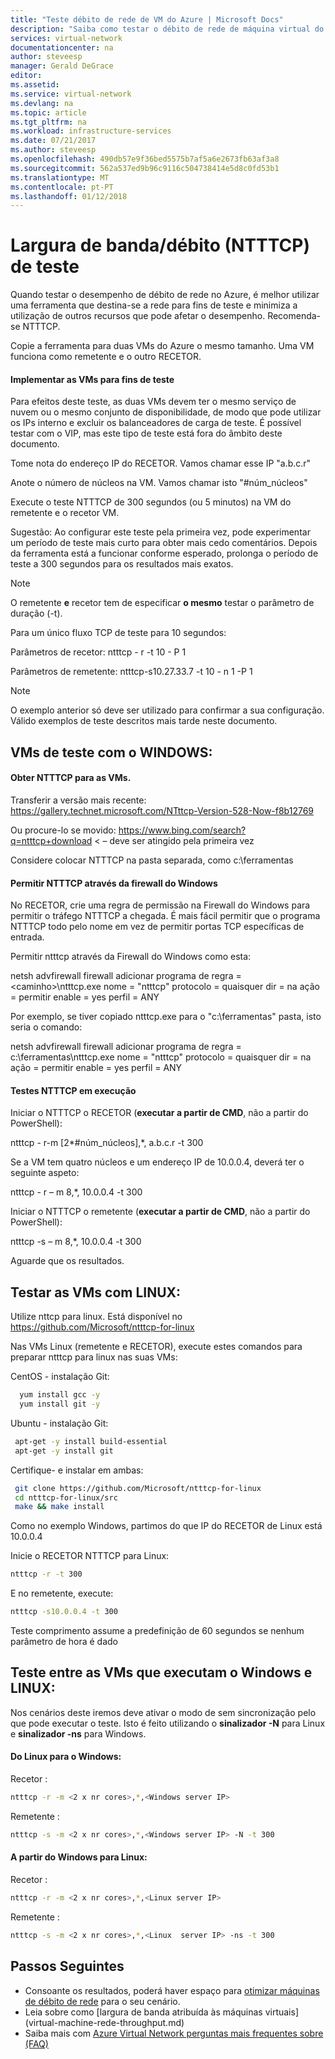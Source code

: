```yaml
---
title: "Teste débito de rede de VM do Azure | Microsoft Docs"
description: "Saiba como testar o débito de rede de máquina virtual do Azure."
services: virtual-network
documentationcenter: na
author: steveesp
manager: Gerald DeGrace
editor: 
ms.assetid: 
ms.service: virtual-network
ms.devlang: na
ms.topic: article
ms.tgt_pltfrm: na
ms.workload: infrastructure-services
ms.date: 07/21/2017
ms.author: steveesp
ms.openlocfilehash: 490db57e9f36bed5575b7af5a6e2673fb63af3a8
ms.sourcegitcommit: 562a537ed9b96c9116c504738414e5d8c0fd53b1
ms.translationtype: MT
ms.contentlocale: pt-PT
ms.lasthandoff: 01/12/2018
---
```

# <a name="bandwidththroughput-testing-ntttcp"></a>Largura de banda/débito (NTTTCP) de teste

Quando testar o desempenho de débito de rede no Azure, é melhor utilizar uma ferramenta que destina-se a rede para fins de teste e minimiza a utilização de outros recursos que pode afetar o desempenho. Recomenda-se NTTTCP.

Copie a ferramenta para duas VMs do Azure o mesmo tamanho. Uma VM funciona como remetente e o outro RECETOR.

#### <a name="deploying-vms-for-testing"></a>Implementar as VMs para fins de teste
Para efeitos deste teste, as duas VMs devem ter o mesmo serviço de nuvem ou o mesmo conjunto de disponibilidade, de modo que pode utilizar os IPs interno e excluir os balanceadores de carga de teste. É possível testar com o VIP, mas este tipo de teste está fora do âmbito deste documento.
 
Tome nota do endereço IP do RECETOR. Vamos chamar esse IP "a.b.c.r"

Anote o número de núcleos na VM. Vamos chamar isto "\#núm\_núcleos"
 
Execute o teste NTTTCP de 300 segundos (ou 5 minutos) na VM do remetente e o recetor VM.

Sugestão: Ao configurar este teste pela primeira vez, pode experimentar um período de teste mais curto para obter mais cedo comentários. Depois da ferramenta está a funcionar conforme esperado, prolonga o período de teste a 300 segundos para os resultados mais exatos.

> [!NOTE]
> O remetente **e** recetor tem de especificar **o mesmo** testar o parâmetro de duração (-t).

Para um único fluxo TCP de teste para 10 segundos:

Parâmetros de recetor: ntttcp - r -t 10 - P 1

Parâmetros de remetente: ntttcp-s10.27.33.7 -t 10 - n 1 -P 1

> [!NOTE]
> O exemplo anterior só deve ser utilizado para confirmar a sua configuração. Válido exemplos de teste descritos mais tarde neste documento.

## <a name="testing-vms-running-windows"></a>VMs de teste com o WINDOWS:

#### <a name="get-ntttcp-onto-the-vms"></a>Obter NTTTCP para as VMs.

Transferir a versão mais recente: <https://gallery.technet.microsoft.com/NTttcp-Version-528-Now-f8b12769>

Ou procure-lo se movido: <https://www.bing.com/search?q=ntttcp+download> \< – deve ser atingido pela primeira vez

Considere colocar NTTTCP na pasta separada, como c:\\ferramentas

#### <a name="allow-ntttcp-through-the-windows-firewall"></a>Permitir NTTTCP através da firewall do Windows
No RECETOR, crie uma regra de permissão na Firewall do Windows para permitir o tráfego NTTTCP a chegada. É mais fácil permitir que o programa NTTTCP todo pelo nome em vez de permitir portas TCP específicas de entrada.

Permitir ntttcp através da Firewall do Windows como esta:

netsh advfirewall firewall adicionar programa de regra =\<caminho\>\\ntttcp.exe nome = "ntttcp" protocolo = quaisquer dir = na ação = permitir enable = yes perfil = ANY

Por exemplo, se tiver copiado ntttcp.exe para o "c:\\ferramentas" pasta, isto seria o comando: 

netsh advfirewall firewall adicionar programa de regra = c:\\ferramentas\\ntttcp.exe nome = "ntttcp" protocolo = quaisquer dir = na ação = permitir enable = yes perfil = ANY

#### <a name="running-ntttcp-tests"></a>Testes NTTTCP em execução

Iniciar o NTTTCP o RECETOR (**executar a partir de CMD**, não a partir do PowerShell):

ntttcp - r-m [2\*\#núm\_núcleos],\*, a.b.c.r -t 300

Se a VM tem quatro núcleos e um endereço IP de 10.0.0.4, deverá ter o seguinte aspeto:

ntttcp - r – m 8,\*, 10.0.0.4 -t 300


Iniciar o NTTTCP o remetente (**executar a partir de CMD**, não a partir do PowerShell):

ntttcp -s – m 8,\*, 10.0.0.4 -t 300 

Aguarde que os resultados.


## <a name="testing-vms-running-linux"></a>Testar as VMs com LINUX:

Utilize nttcp para linux. Está disponível no <https://github.com/Microsoft/ntttcp-for-linux>

Nas VMs Linux (remetente e RECETOR), execute estes comandos para preparar ntttcp para linux nas suas VMs:

CentOS - instalação Git:
``` bash
  yum install gcc -y  
  yum install git -y
```
Ubuntu - instalação Git:
``` bash
 apt-get -y install build-essential  
 apt-get -y install git
```
Certifique- e instalar em ambas:
``` bash
 git clone https://github.com/Microsoft/ntttcp-for-linux
 cd ntttcp-for-linux/src
 make && make install
```

Como no exemplo Windows, partimos do que IP do RECETOR de Linux está 10.0.0.4

Inicie o RECETOR NTTTCP para Linux:

``` bash
ntttcp -r -t 300
```

E no remetente, execute:

``` bash
ntttcp -s10.0.0.4 -t 300
```
 
Teste comprimento assume a predefinição de 60 segundos se nenhum parâmetro de hora é dado

## <a name="testing-between-vms-running-windows-and-linux"></a>Teste entre as VMs que executam o Windows e LINUX:

Nos cenários deste iremos deve ativar o modo de sem sincronização pelo que pode executar o teste. Isto é feito utilizando o **sinalizador -N** para Linux e **sinalizador -ns** para Windows.

#### <a name="from-linux-to-windows"></a>Do Linux para o Windows:

Recetor <Windows>:

``` bash
ntttcp -r -m <2 x nr cores>,*,<Windows server IP>
```

Remetente <Linux> :

``` bash
ntttcp -s -m <2 x nr cores>,*,<Windows server IP> -N -t 300
```

#### <a name="from-windows-to-linux"></a>A partir do Windows para Linux:

Recetor <Linux>:

``` bash
ntttcp -r -m <2 x nr cores>,*,<Linux server IP>
```

Remetente <Windows>:

``` bash
ntttcp -s -m <2 x nr cores>,*,<Linux  server IP> -ns -t 300
```

## <a name="next-steps"></a>Passos Seguintes
* Consoante os resultados, poderá haver espaço para [otimizar máquinas de débito de rede](virtual-network-optimize-network-bandwidth.md) para o seu cenário.
* Leia sobre como [largura de banda atribuída às máquinas virtuais] (virtual-machine-rede-throughput.md)
* Saiba mais com [Azure Virtual Network perguntas mais frequentes sobre (FAQ)](virtual-networks-faq.md)
